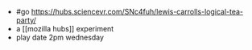 - #go https://hubs.sciencevr.com/SNc4fuh/lewis-carrolls-logical-tea-party/
- a [[mozilla hubs]] experiment
- play date 2pm wednesday